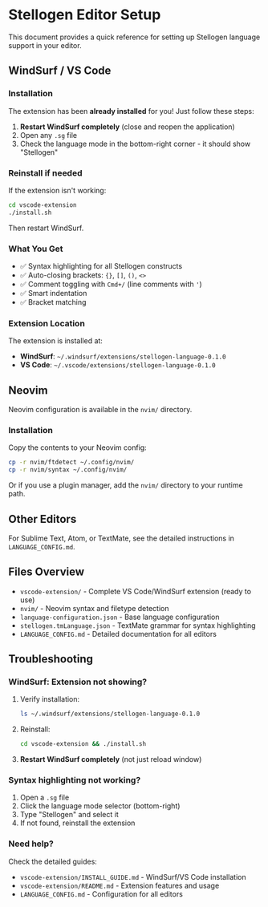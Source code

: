 # Stellogen Editor Setup

This document provides a quick reference for setting up Stellogen language support in your editor.

## WindSurf / VS Code

### Installation

The extension has been **already installed** for you! Just follow these steps:

1. **Restart WindSurf completely** (close and reopen the application)
2. Open any `.sg` file
3. Check the language mode in the bottom-right corner - it should show "Stellogen"

### Reinstall if needed

If the extension isn't working:

```bash
cd vscode-extension
./install.sh
```

Then restart WindSurf.

### What You Get

- ✅ Syntax highlighting for all Stellogen constructs
- ✅ Auto-closing brackets: `{}`, `[]`, `()`, `<>`
- ✅ Comment toggling with `Cmd+/` (line comments with `'`)
- ✅ Smart indentation
- ✅ Bracket matching

### Extension Location

The extension is installed at:
- **WindSurf**: `~/.windsurf/extensions/stellogen-language-0.1.0`
- **VS Code**: `~/.vscode/extensions/stellogen-language-0.1.0`

## Neovim

Neovim configuration is available in the `nvim/` directory.

### Installation

Copy the contents to your Neovim config:

```bash
cp -r nvim/ftdetect ~/.config/nvim/
cp -r nvim/syntax ~/.config/nvim/
```

Or if you use a plugin manager, add the `nvim/` directory to your runtime path.

## Other Editors

For Sublime Text, Atom, or TextMate, see the detailed instructions in `LANGUAGE_CONFIG.md`.

## Files Overview

- `vscode-extension/` - Complete VS Code/WindSurf extension (ready to use)
- `nvim/` - Neovim syntax and filetype detection
- `language-configuration.json` - Base language configuration
- `stellogen.tmLanguage.json` - TextMate grammar for syntax highlighting
- `LANGUAGE_CONFIG.md` - Detailed documentation for all editors

## Troubleshooting

### WindSurf: Extension not showing?

1. Verify installation:
   ```bash
   ls ~/.windsurf/extensions/stellogen-language-0.1.0
   ```

2. Reinstall:
   ```bash
   cd vscode-extension && ./install.sh
   ```

3. **Restart WindSurf completely** (not just reload window)

### Syntax highlighting not working?

1. Open a `.sg` file
2. Click the language mode selector (bottom-right)
3. Type "Stellogen" and select it
4. If not found, reinstall the extension

### Need help?

Check the detailed guides:
- `vscode-extension/INSTALL_GUIDE.md` - WindSurf/VS Code installation
- `vscode-extension/README.md` - Extension features and usage
- `LANGUAGE_CONFIG.md` - Configuration for all editors
